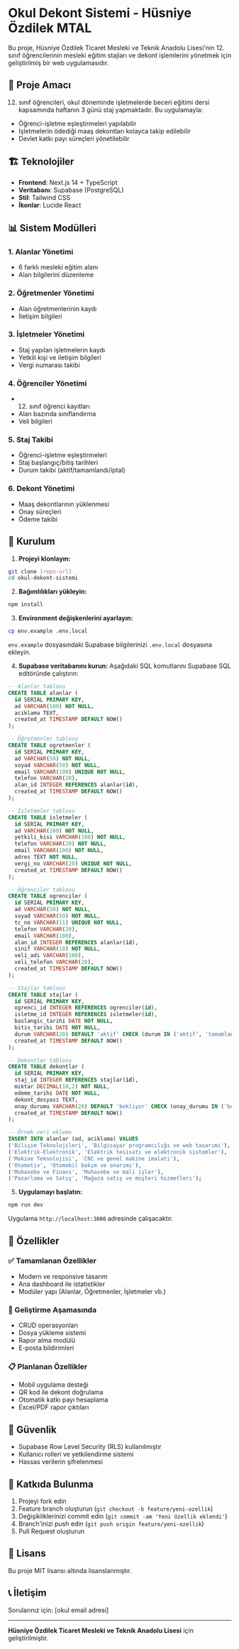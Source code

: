 # Okul Dekont Sistemi - Hüsniye Özdilek MTAL

Bu proje, Hüsniye Özdilek Ticaret Mesleki ve Teknik Anadolu Lisesi'nin 12. sınıf öğrencilerinin mesleki eğitim stajları ve dekont işlemlerini yönetmek için geliştirilmiş bir web uygulamasıdır.

## 🎯 Proje Amacı

12. sınıf öğrencileri, okul döneminde işletmelerde beceri eğitimi dersi kapsamında haftanın 3 günü staj yapmaktadır. Bu uygulamayla:
- Öğrenci-işletme eşleştirmeleri yapılabilir
- İşletmelerin ödediği maaş dekontları kolayca takip edilebilir
- Devlet katkı payı süreçleri yönetilebilir

## 🏗️ Teknolojiler

- **Frontend**: Next.js 14 + TypeScript
- **Veritabanı**: Supabase (PostgreSQL)
- **Stil**: Tailwind CSS
- **İkonlar**: Lucide React

## 📊 Sistem Modülleri

### 1. Alanlar Yönetimi
- 6 farklı mesleki eğitim alanı
- Alan bilgilerini düzenleme

### 2. Öğretmenler Yönetimi
- Alan öğretmenlerinin kaydı
- İletişim bilgileri

### 3. İşletmeler Yönetimi
- Staj yapılan işletmelerin kaydı
- Yetkili kişi ve iletişim bilgileri
- Vergi numarası takibi

### 4. Öğrenciler Yönetimi
- 12. sınıf öğrenci kayıtları
- Alan bazında sınıflandırma
- Veli bilgileri

### 5. Staj Takibi
- Öğrenci-işletme eşleştirmeleri
- Staj başlangıç/bitiş tarihleri
- Durum takibi (aktif/tamamlandı/iptal)

### 6. Dekont Yönetimi
- Maaş dekontlarının yüklenmesi
- Onay süreçleri
- Ödeme takibi

## 🚀 Kurulum

1. **Projeyi klonlayın:**
```bash
git clone [repo-url]
cd okul-dekont-sistemi
```

2. **Bağımlılıkları yükleyin:**
```bash
npm install
```

3. **Environment değişkenlerini ayarlayın:**
```bash
cp env.example .env.local
```

`env.example` dosyasındaki Supabase bilgilerinizi `.env.local` dosyasına ekleyin.

4. **Supabase veritabanını kurun:**
Aşağıdaki SQL komutlarını Supabase SQL editöründe çalıştırın:

```sql
-- Alanlar tablosu
CREATE TABLE alanlar (
  id SERIAL PRIMARY KEY,
  ad VARCHAR(100) NOT NULL,
  aciklama TEXT,
  created_at TIMESTAMP DEFAULT NOW()
);

-- Öğretmenler tablosu
CREATE TABLE ogretmenler (
  id SERIAL PRIMARY KEY,
  ad VARCHAR(50) NOT NULL,
  soyad VARCHAR(50) NOT NULL,
  email VARCHAR(100) UNIQUE NOT NULL,
  telefon VARCHAR(20),
  alan_id INTEGER REFERENCES alanlar(id),
  created_at TIMESTAMP DEFAULT NOW()
);

-- İşletmeler tablosu
CREATE TABLE isletmeler (
  id SERIAL PRIMARY KEY,
  ad VARCHAR(200) NOT NULL,
  yetkili_kisi VARCHAR(100) NOT NULL,
  telefon VARCHAR(20) NOT NULL,
  email VARCHAR(100) NOT NULL,
  adres TEXT NOT NULL,
  vergi_no VARCHAR(20) UNIQUE NOT NULL,
  created_at TIMESTAMP DEFAULT NOW()
);

-- Öğrenciler tablosu
CREATE TABLE ogrenciler (
  id SERIAL PRIMARY KEY,
  ad VARCHAR(50) NOT NULL,
  soyad VARCHAR(50) NOT NULL,
  tc_no VARCHAR(11) UNIQUE NOT NULL,
  telefon VARCHAR(20),
  email VARCHAR(100),
  alan_id INTEGER REFERENCES alanlar(id),
  sinif VARCHAR(10) NOT NULL,
  veli_adi VARCHAR(100),
  veli_telefon VARCHAR(20),
  created_at TIMESTAMP DEFAULT NOW()
);

-- Stajlar tablosu
CREATE TABLE stajlar (
  id SERIAL PRIMARY KEY,
  ogrenci_id INTEGER REFERENCES ogrenciler(id),
  isletme_id INTEGER REFERENCES isletmeler(id),
  baslangic_tarihi DATE NOT NULL,
  bitis_tarihi DATE NOT NULL,
  durum VARCHAR(20) DEFAULT 'aktif' CHECK (durum IN ('aktif', 'tamamlandi', 'iptal')),
  created_at TIMESTAMP DEFAULT NOW()
);

-- Dekontlar tablosu
CREATE TABLE dekontlar (
  id SERIAL PRIMARY KEY,
  staj_id INTEGER REFERENCES stajlar(id),
  miktar DECIMAL(10,2) NOT NULL,
  odeme_tarihi DATE NOT NULL,
  dekont_dosyasi TEXT,
  onay_durumu VARCHAR(20) DEFAULT 'bekliyor' CHECK (onay_durumu IN ('bekliyor', 'onaylandi', 'reddedildi')),
  created_at TIMESTAMP DEFAULT NOW()
);

-- Örnek veri ekleme
INSERT INTO alanlar (ad, aciklama) VALUES 
('Bilişim Teknolojileri', 'Bilgisayar programcılığı ve web tasarımı'),
('Elektrik-Elektronik', 'Elektrik tesisatı ve elektronik sistemler'),
('Makine Teknolojisi', 'CNC ve genel makine imalatı'),
('Otomotiv', 'Otomobil bakım ve onarımı'),
('Muhasebe ve Finans', 'Muhasebe ve mali işler'),
('Pazarlama ve Satış', 'Mağaza satış ve müşteri hizmetleri');
```

5. **Uygulamayı başlatın:**
```bash
npm run dev
```

Uygulama `http://localhost:3000` adresinde çalışacaktır.

## 📱 Özellikler

### ✅ Tamamlanan Özellikler
- Modern ve responsive tasarım
- Ana dashboard ile istatistikler
- Modüler yapı (Alanlar, Öğretmenler, İşletmeler vb.)

### 🔄 Geliştirme Aşamasında
- CRUD operasyonları
- Dosya yükleme sistemi
- Rapor alma modülü
- E-posta bildirimleri

### 📋 Planlanan Özellikler
- Mobil uygulama desteği
- QR kod ile dekont doğrulama
- Otomatik katkı payı hesaplama
- Excel/PDF rapor çıktıları

## 🔐 Güvenlik

- Supabase Row Level Security (RLS) kullanılmıştır
- Kullanıcı rolleri ve yetkilendirme sistemi
- Hassas verilerin şifrelenmesi

## 🤝 Katkıda Bulunma

1. Projeyi fork edin
2. Feature branch oluşturun (`git checkout -b feature/yeni-ozellik`)
3. Değişikliklerinizi commit edin (`git commit -am 'Yeni özellik eklendi'`)
4. Branch'inizi push edin (`git push origin feature/yeni-ozellik`)
5. Pull Request oluşturun

## 📄 Lisans

Bu proje MIT lisansı altında lisanslanmıştır.

## 📞 İletişim

Sorularınız için: [okul email adresi]

---

**Hüsniye Özdilek Ticaret Mesleki ve Teknik Anadolu Lisesi** için geliştirilmiştir. 